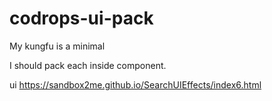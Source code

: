 # codrops-ui-pack

My kungfu is a minimal

I should pack each inside component.

ui
https://sandbox2me.github.io/SearchUIEffects/index6.html
